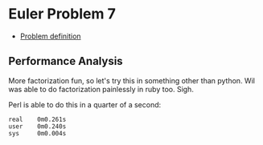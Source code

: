 Euler Problem 7
===============

* [Problem definition](http://projecteuler.net/problem=7)

Performance Analysis
--------------------

More factorization fun, so let's try this in something other than python.
Wil was able to do factorization painlessly in ruby too.  Sigh.

Perl is able to do this in a quarter of a second:

	real    0m0.261s
	user    0m0.240s
	sys     0m0.004s

